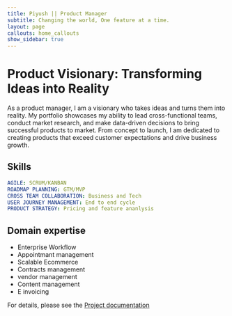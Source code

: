 ```yaml
---
title: Piyush || Product Manager
subtitle: Changing the world, One feature at a time.
layout: page
callouts: home_callouts
show_sidebar: true
---
```


# Product Visionary: Transforming Ideas into Reality

As a product manager, I am a visionary who takes ideas and turns them into reality. My portfolio showcases my ability to lead cross-functional teams, conduct market research, and make data-driven decisions to bring successful products to market. From concept to launch, I am dedicated to creating products that exceed customer expectations and drive business growth.

## Skills

```yml
AGILE: SCRUM/KANBAN
ROADMAP PLANNING: GTM/MVP
CROSS TEAM COLLABORATION: Business and Tech
USER JOURNEY MANAGEMENT: End to end cycle
PRODUCT STRATEGY: Pricing and feature ananlysis
```

## Domain expertise 

* Enterprise Workflow
* Appointmant management
* Scalable Ecommerce
* Contracts management
* vendor management
* Content management
* E invoicing

For details, please see the [Project documentation](/bulma-clean-theme/docs/)
